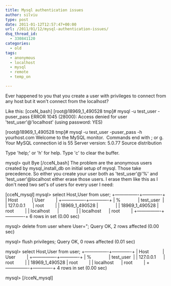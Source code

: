 ```yaml
---
title: Mysql authentication issues
author: silviu
type: post
date: 2011-01-12T12:57:47+00:00
url: /2011/01/12/mysql-authentication-issues/
dsq_thread_id:
  - 330841120
categories:
  - old
tags:
  - anonymous
  - localhost
  - mysql
  - remote
  - temp_on

---
```

Ever happened to you that you create a user with privileges to connect from any host but it won't connect from the localhost?

Like this:
[cceN_bash]
[root@18969_1_490528 tmp]# mysql -u test_user -puser_pass
ERROR 1045 (28000): Access denied for user 'test_user'@'localhost' (using password: YES)

[root@18969_1_490528 tmp]# mysql -u test_user -puser_pass -h yourhost.com
Welcome to the MySQL monitor.  Commands end with ; or g.
Your MySQL connection id is 55
Server version: 5.0.77 Source distribution

Type 'help;' or 'h' for help. Type 'c' to clear the buffer.

mysql> quit
Bye
[/cceN_bash]
The problem are the anonymous users created by mysql_install_db on initial setup of mysql. Those take precedence. So either you create your user both as 'test_user'@'%' and 'test_user'@localhost either erase those users. I erase them like this as I don't need two set's of users for every user I need:

[cceN_mysql]
mysql> select Host,User from user;
+&#8212;&#8212;&#8212;&#8212;&#8212;-+&#8212;&#8212;&#8212;&#8212;-+
| Host           | User         |
+&#8212;&#8212;&#8212;&#8212;&#8212;-+&#8212;&#8212;&#8212;&#8212;-+
| %              | test_user  |
| 127.0.0.1      | root         |
| 18969_1_490528 |              |
| 18969_1_490528 | root         |
| localhost      |              |
| localhost      | root         |
+&#8212;&#8212;&#8212;&#8212;&#8212;-+&#8212;&#8212;&#8212;&#8212;-+
6 rows in set (0.00 sec)

mysql> delete from user where User=";
Query OK, 2 rows affected (0.00 sec)

mysql> flush privileges;
Query OK, 0 rows affected (0.01 sec)

mysql> select Host,User from user;
+&#8212;&#8212;&#8212;&#8212;&#8212;-+&#8212;&#8212;&#8212;&#8212;-+
| Host           | User         |
+&#8212;&#8212;&#8212;&#8212;&#8212;-+&#8212;&#8212;&#8212;&#8212;-+
| %              | test_user  |
| 127.0.0.1      | root         |
| 18969_1_490528 | root         |
| localhost      | root         |
+&#8212;&#8212;&#8212;&#8212;&#8212;-+&#8212;&#8212;&#8212;&#8212;-+
4 rows in set (0.00 sec)

mysql>
[/cceN_mysql]